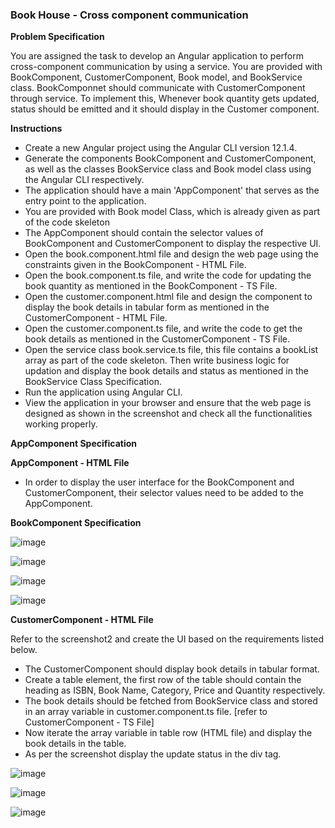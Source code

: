 ### Book House - Cross component communication


**Problem Specification**

You are assigned the task to develop an Angular application to perform cross-component communication by using a service. You are provided with BookComponent, CustomerComponent, Book model, and BookService class. BookComponnet should communicate with CustomerComponent through service. To implement this, Whenever book quantity gets updated, status should be emitted and it should display in the Customer component.

**Instructions**

- Create a new Angular project using the Angular CLI version 12.1.4.
- Generate the components BookComponent and CustomerComponent, as well as the classes BookService class and Book model class using the Angular CLI respectively.
- The application should have a main 'AppComponent' that serves as the entry point to the application.
- You are provided with Book model Class, which is already given as part of the code skeleton
- The AppComponent should contain the selector values of BookComponent and CustomerComponent to display the respective UI.
- Open the book.component.html file and design the web page using the constraints given in the BookComponent - HTML File.
- Open the book.component.ts file, and write the code for updating the book quantity as mentioned in the BookComponent - TS File.
- Open the customer.component.html file and design the component to display the book details in tabular form as mentioned in the CustomerComponent - HTML File.
- Open the customer.component.ts file, and write the code to get the book details as mentioned in the CustomerComponent - TS File.
- Open the service class book.service.ts file, this file contains a bookList array as part of the code skeleton. Then write business logic for updation and display the book details and status as mentioned in the BookService Class Specification.
- Run the application using Angular CLI.
- View the application in your browser and ensure that the web page is designed as shown in the screenshot and check all the functionalities working properly.


**AppComponent Specification**

**AppComponent - HTML File**

- In order to display the user interface for the BookComponent and CustomerComponent, their selector values need to be added to the AppComponent.


**BookComponent Specification**

![image](https://github.com/abhisheks008/Cognizant-Java-FSE-Hands-ons-2023/assets/68724349/4d130553-e53b-4f20-ade2-18eec35ae0af)

![image](https://github.com/abhisheks008/Cognizant-Java-FSE-Hands-ons-2023/assets/68724349/d4d35d08-d622-4253-879d-f930f8b52de5)

![image](https://github.com/abhisheks008/Cognizant-Java-FSE-Hands-ons-2023/assets/68724349/9608eb99-9df6-4bed-95aa-eb4d86bf1929)

![image](https://github.com/abhisheks008/Cognizant-Java-FSE-Hands-ons-2023/assets/68724349/97537965-abc2-42cf-a4ee-8187f949ea0d)

**CustomerComponent - HTML File**

Refer to the screenshot2 and create the UI based on the requirements listed below.

- The CustomerComponent should display book details in tabular format.
- Create a table element, the first row of the table should contain the heading as ISBN, Book Name, Category, Price and Quantity respectively.
- The book details should be fetched from BookService class and stored in an array variable in customer.component.ts file. [refer to CustomerComponent - TS File]
- Now iterate the array variable in table row (HTML file) and display the book details in the table.
- As per the screenshot display the update status in the div tag.

![image](https://github.com/abhisheks008/Cognizant-Java-FSE-Hands-ons-2023/assets/68724349/a7aa1378-a606-4292-ad14-07dad6384fff)

![image](https://github.com/abhisheks008/Cognizant-Java-FSE-Hands-ons-2023/assets/68724349/5a4da8ca-4a25-438b-8849-e875ff4579b3)

![image](https://github.com/abhisheks008/Cognizant-Java-FSE-Hands-ons-2023/assets/68724349/ae9ae5d1-a60a-486d-bcf8-bc841d7d32b2)






